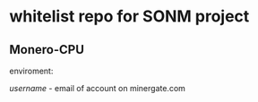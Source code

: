# whitelist repo for SONM project

## Monero-CPU

enviroment:

*username* - email of account on minergate.com
